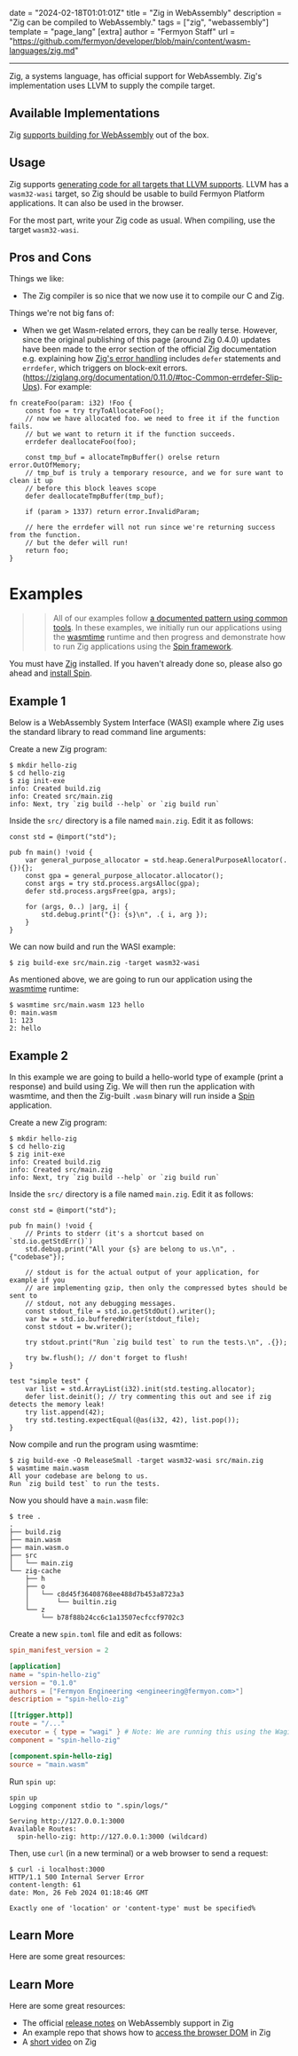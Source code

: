date = "2024-02-18T01:01:01Z"
title = "Zig in WebAssembly"
description = "Zig can be compiled to WebAssembly."
tags = ["zig", "webassembly"]
template = "page_lang"
[extra]
author = "Fermyon Staff"
url = "https://github.com/fermyon/developer/blob/main/content/wasm-languages/zig.md"

---

Zig, a systems language, has official support for WebAssembly.
Zig's implementation uses LLVM to supply the compile target.

## Available Implementations

Zig [supports building for WebAssembly](https://ziglang.org/documentation/0.11.0/#WebAssembly) out of the box.

## Usage

Zig supports [generating code for all targets that LLVM supports](https://ziglang.org/documentation/0.11.0/#Targets). LLVM has a `wasm32-wasi` target, so Zig should be usable to build Fermyon Platform applications.
It can also be used in the browser.

For the most part, write your Zig code as usual. When compiling, use the target `wasm32-wasi`.

## Pros and Cons

Things we like:

- The Zig compiler is so nice that we now use it to compile our C and Zig.

Things we're not big fans of:

- When we get Wasm-related errors, they can be really terse. However, since the original publishing of this page (around Zig 0.4.0) updates have been made to the error section of the official Zig documentation e.g. explaining how [Zig's error handling]((https://ziglang.org/documentation/0.11.0/#toc-Common-errdefer-Slip-Ups)) includes `defer` statements and `errdefer`, which triggers on block-exit errors.(https://ziglang.org/documentation/0.11.0/#toc-Common-errdefer-Slip-Ups). For example:

```zig
fn createFoo(param: i32) !Foo {
    const foo = try tryToAllocateFoo();
    // now we have allocated foo. we need to free it if the function fails.
    // but we want to return it if the function succeeds.
    errdefer deallocateFoo(foo);

    const tmp_buf = allocateTmpBuffer() orelse return error.OutOfMemory;
    // tmp_buf is truly a temporary resource, and we for sure want to clean it up
    // before this block leaves scope
    defer deallocateTmpBuffer(tmp_buf);

    if (param > 1337) return error.InvalidParam;

    // here the errdefer will not run since we're returning success from the function.
    // but the defer will run!
    return foo;
}
```

# Examples

>> All of our examples follow [a documented pattern using common tools](/wasm-languages/about-examples). In these examples, we initially run our applications using the [wasmtime](https://github.com/bytecodealliance/wasmtime) runtime and then progress and demonstrate how to run Zig applications using the [Spin framework](https://developer.fermyon.com/spin/v2/index).

You must have [Zig](https://ziglang.org/learn/) installed. If you haven't already done so, please also go ahead and [install Spin](https://developer.fermyon.com/spin/v2/install).

## Example 1

Below is a WebAssembly System Interface (WASI) example where Zig uses the standard library to read command line arguments:

Create a new Zig program:

```console
$ mkdir hello-zig
$ cd hello-zig
$ zig init-exe
info: Created build.zig
info: Created src/main.zig
info: Next, try `zig build --help` or `zig build run`
```

Inside the `src/` directory is a file named `main.zig`. Edit it as follows:

```zig
const std = @import("std");

pub fn main() !void {
    var general_purpose_allocator = std.heap.GeneralPurposeAllocator(.{}){};
    const gpa = general_purpose_allocator.allocator();
    const args = try std.process.argsAlloc(gpa);
    defer std.process.argsFree(gpa, args);

    for (args, 0..) |arg, i| {
        std.debug.print("{}: {s}\n", .{ i, arg });
    }
}
```

We can now build and run the WASI example:

```console
$ zig build-exe src/main.zig -target wasm32-wasi
```

As mentioned above, we are going to run our application using the [wasmtime](https://github.com/bytecodealliance/wasmtime) runtime:

```console
$ wasmtime src/main.wasm 123 hello
0: main.wasm
1: 123
2: hello

```

## Example 2

In this example we are going to build a hello-world type of example (print a response) and build using Zig. We will then run the application with wasmtime, and then the Zig-built `.wasm` binary will run inside a [Spin](https://developer.fermyon.com/spin/v2/index) application.

Create a new Zig program:

```console
$ mkdir hello-zig
$ cd hello-zig
$ zig init-exe
info: Created build.zig
info: Created src/main.zig
info: Next, try `zig build --help` or `zig build run`
```

Inside the `src/` directory is a file named `main.zig`. Edit it as follows:

```zig
const std = @import("std");

pub fn main() !void {
    // Prints to stderr (it's a shortcut based on `std.io.getStdErr()`)
    std.debug.print("All your {s} are belong to us.\n", .{"codebase"});

    // stdout is for the actual output of your application, for example if you
    // are implementing gzip, then only the compressed bytes should be sent to
    // stdout, not any debugging messages.
    const stdout_file = std.io.getStdOut().writer();
    var bw = std.io.bufferedWriter(stdout_file);
    const stdout = bw.writer();

    try stdout.print("Run `zig build test` to run the tests.\n", .{});

    try bw.flush(); // don't forget to flush!
}

test "simple test" {
    var list = std.ArrayList(i32).init(std.testing.allocator);
    defer list.deinit(); // try commenting this out and see if zig detects the memory leak!
    try list.append(42);
    try std.testing.expectEqual(@as(i32, 42), list.pop());
}
```

Now compile and run the program using wasmtime:

```console
$ zig build-exe -O ReleaseSmall -target wasm32-wasi src/main.zig
$ wasmtime main.wasm
All your codebase are belong to us.
Run `zig build test` to run the tests.
```

Now you should have a `main.wasm` file:

```console
$ tree .
.
├── build.zig
├── main.wasm
├── main.wasm.o
├── src
│   └── main.zig
└── zig-cache
    ├── h
    ├── o
    │   └── c8d45f36408768ee488d7b453a8723a3
    │       └── builtin.zig
    └── z
        └── b78f88b24cc6c1a13507ecfccf9702c3
```

Create a new `spin.toml` file and edit as follows:

```toml
spin_manifest_version = 2

[application]
name = "spin-hello-zig"
version = "0.1.0"
authors = ["Fermyon Engineering <engineering@fermyon.com>"]
description = "spin-hello-zig"

[[trigger.http]]
route = "/..."
executor = { type = "wagi" } # Note: We are running this using the Wagi spec
component = "spin-hello-zig"

[component.spin-hello-zig]
source = "main.wasm"
```

Run `spin up`:

```console
spin up     
Logging component stdio to ".spin/logs/"

Serving http://127.0.0.1:3000
Available Routes:
  spin-hello-zig: http://127.0.0.1:3000 (wildcard)
```

Then, use `curl` (in a new terminal) or a web browser to send a request:

```curl
$ curl -i localhost:3000
HTTP/1.1 500 Internal Server Error
content-length: 61
date: Mon, 26 Feb 2024 01:18:46 GMT

Exactly one of 'location' or 'content-type' must be specified% 
```

## Learn More

Here are some great resources:

## Learn More

Here are some great resources:

- The official [release notes](https://ziglang.org/download/0.11.0/release-notes.html#WebAssembly-Support) on WebAssembly support in Zig
- An example repo that shows how to [access the browser DOM](https://github.com/shritesh/zig-wasm-dom) in Zig
- A [short video](https://youtu.be/gJLIiF15wjQ) on Zig
